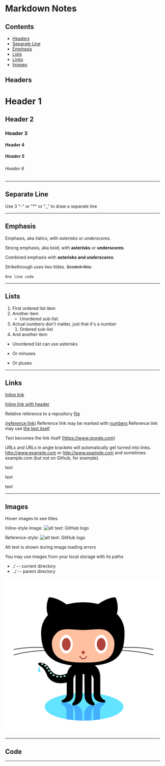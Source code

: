 # Markdown Notes

## Contents
- [Headers](#headers)
- [Separate Line](#separate-line)
- [Emphasis](#emphasis)
- [Lists](#lists)
- [Links](#links)
- [Images](#images)

## Headers

# Header 1

## Header 2

### Header 3

#### Header 4

##### Header 5

###### Header 6

---
## Separate Line

Use 3 "-" or "*" or "_" to draw a separate line

---

## Emphasis

Emphasis, aka italics, with *asterisks* or _underscores_.

Strong emphasis, aka bold, with **asterisks** or __underscores__.

Combined emphasis with **asterisks and _underscores_**.

Strikethrough uses two tildes. ~~Scratch this.~~

`One line code`

---

## Lists

1. First ordered list item
2. Another item
    * Unordered sub-list. 
1. Actual numbers don't matter, just that it's a number
    1. Ordered sub-list
4. And another item

* Unordered list can use asterisks
- Or minuses
+ Or pluses

---

## Links

[Inline link](https://www.google.com/)

[Inline link with header](https://www.google.com/ "Google's Homepage")

Relative reference to a repository [file](./GitNotes.md)

[(reference link)][arbitrary case-insensitive reference text]
Reference link may be marked with [numbers][1]
Reference link may use [the text itself]

Text becomes the link itself [https://www.google.com]

URLs and URLs in angle brackets will automatically get turned into links. 
http://www.example.com or <http://www.example.com> and sometimes 
example.com (but not on Github, for example).

text

text

text

[arbitrary case-insensitive reference text]: https://www.mozilla.org/
[1]: http://slashdot.org/
[the text itself]: http://www.reddit.com/

---

## Images

Hover images to see titles

Inline-style image: ![alt text: GitHub logo](https://civic.io/wp-content/uploads/2013/03/github.png?w=100&h= 'Logo Title-1')

Reference-style: ![alt text: GitHub logo][logo]

[logo]: https://civic.io/wp-content/uploads/2013/03/github.png?w=100&h= 'Logo Title-2'

Alt text is shown during image loading errors

You may use images from your local storage with its paths

- ./ -- current directory
- ../ -- parent directory

![Local image](./Images/GithubLogo.png)

---

## Code

---
